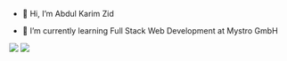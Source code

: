 - 👋 Hi, I’m Abdul Karim Zid
<!-- 👀 I’m interested in ... -->
- 🌱 I’m currently learning Full Stack Web Development at Mystro GmbH
<!-- 💞️ I’m looking to collaborate on ...-->
<!-- 📫 How to reach me ...-->

<!---
Zid95/Zid95 is a ✨ special ✨ repository because its `README.md` (this file) appears on your GitHub profile.
You can click the Preview link to take a look at your changes.
--->

<img src="https://github-readme-stats.vercel.app/api?username=Abdul&show_icons=true&theme=radical" />


<img src="https://github-readme-stats.vercel.app/api/top-langs/?username=Abdul&layout=compact)](https://github.com/anuraghazra/github-readme-stats" />

